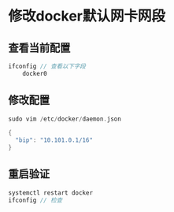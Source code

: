 # 修改docker默认网卡网段

## 查看当前配置

```go
ifconfig // 查看以下字段
	docker0
```

## 修改配置

```go
sudo vim /etc/docker/daemon.json

{
  "bip": "10.101.0.1/16"
}

```

## 重启验证

```go
systemctl restart docker
ifconfig // 检查
```